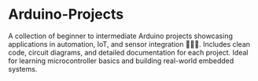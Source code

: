 # Arduino-Projects
A collection of beginner to intermediate Arduino projects showcasing applications in automation, IoT, and sensor integration 🤖📡🔧. Includes clean code, circuit diagrams, and detailed documentation for each project. Ideal for learning microcontroller basics and building real-world embedded systems.
